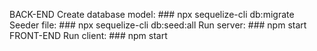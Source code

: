 BACK-END
Create database model:
	### npx sequelize-cli db:migrate
Seeder file:
	### npx sequelize-cli db:seed:all
Run server:
	### npm start
FRONT-END
Run client:
	### npm start